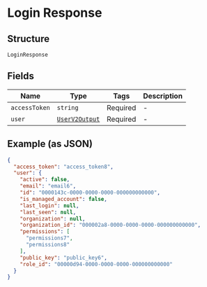 
# Login Response

## Structure

`LoginResponse`

## Fields

| Name | Type | Tags | Description |
|  --- | --- | --- | --- |
| `accessToken` | `string` | Required | - |
| `user` | [`UserV2Output`](../../doc/models/user-v2-output.md) | Required | - |

## Example (as JSON)

```json
{
  "access_token": "access_token8",
  "user": {
    "active": false,
    "email": "email6",
    "id": "0000143c-0000-0000-0000-000000000000",
    "is_managed_account": false,
    "last_login": null,
    "last_seen": null,
    "organization": null,
    "organization_id": "000002a8-0000-0000-0000-000000000000",
    "permissions": [
      "permissions7",
      "permissions8"
    ],
    "public_key": "public_key6",
    "role_id": "00000d94-0000-0000-0000-000000000000"
  }
}
```

